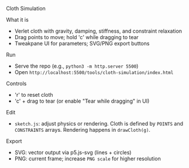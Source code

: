 Cloth Simulation

What it is
- Verlet cloth with gravity, damping, stiffness, and constraint relaxation
- Drag points to move; hold 'c' while dragging to tear
- Tweakpane UI for parameters; SVG/PNG export buttons

Run
- Serve the repo (e.g., `python3 -m http.server 5500`)
- Open `http://localhost:5500/tools/cloth-simulation/index.html`

Controls
- 'r' to reset cloth
- 'c' + drag to tear (or enable "Tear while dragging" in UI)

Edit
- `sketch.js`: adjust physics or rendering. Cloth is defined by `POINTS` and `CONSTRAINTS` arrays. Rendering happens in `drawCloth(g)`.

Export
- SVG: vector output via p5.js-svg (lines + circles)
- PNG: current frame; increase `PNG scale` for higher resolution

